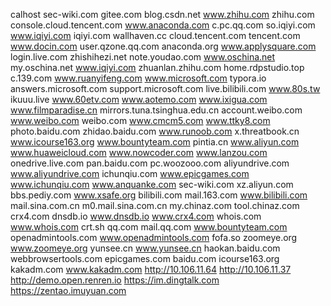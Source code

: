 
calhost
sec-wiki.com
gitee.com
blog.csdn.net
www.zhihu.com
zhihu.com
console.cloud.tencent.com
www.anaconda.com
c.pc.qq.com
so.iqiyi.com
www.iqiyi.com
iqiyi.com
wallhaven.cc
cloud.tencent.com
tencent.com
www.docin.com
user.qzone.qq.com
anaconda.org
www.applysquare.com
login.live.com
zhishihezi.net
note.youdao.com
www.oschina.net
my.oschina.net
www.iqiyi.com
zhuanlan.zhihu.com
home.rdpstudio.top
c.139.com
www.ruanyifeng.com
www.microsoft.com
typora.io
answers.microsoft.com
support.microsoft.com
live.bilibili.com
www.80s.tw
ikuuu.live
www.60etv.com
www.aotemo.com
www.ixigua.com
www.filmparadise.cn
mirrors.tuna.tsinghua.edu.cn
account.weibo.com
www.weibo.com
weibo.com
www.cmcm5.com
www.ttky8.com
photo.baidu.com
zhidao.baidu.com
www.runoob.com
x.threatbook.cn
www.icourse163.org
www.bountyteam.com
pintia.cn
www.aliyun.com
www.huaweicloud.com
www.nowcoder.com
www.lanzou.com
onedrive.live.com
pan.baidu.com
pc.woozooo.com
aliyundrive.com
www.aliyundrive.com
ichunqiu.com
www.epicgames.com
www.ichunqiu.com
www.anquanke.com
sec-wiki.com
xz.aliyun.com
bbs.pediy.com
www.xsafe.org
bilibili.com
mail.163.com
www.bilibili.com
mail.sina.com.cn
m0.mail.sina.com.cn
my.chinaz.com
tool.chinaz.com
crx4.com
dnsdb.io
www.dnsdb.io
www.crx4.com
whois.com
www.whois.com
crt.sh
qq.com
mail.qq.com
www.bountyteam.com
openadmintools.com
www.openadmintools.com
fofa.so
zoomeye.org
www.zoomeye.org
yunsee.cn
www.yunsee.cn
haokan.baidu.com
webbrowsertools.com
epicgames.com
baidu.com
icourse163.org
kakadm.com
www.kakadm.com
http://10.106.11.64
http://10.106.11.37
http://demo.open.renren.io
https://im.dingtalk.com
https://zentao.imuyuan.com
